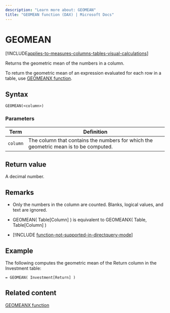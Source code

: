 ```yaml
---
description: "Learn more about: GEOMEAN"
title: "GEOMEAN function (DAX) | Microsoft Docs"
---
```

# GEOMEAN

[!INCLUDE[applies-to-measures-columns-tables-visual-calculations](includes/applies-to-measures-columns-tables-visual-calculations.md)]
  
Returns the geometric mean of the numbers in a column.  
  
To return the geometric mean of an expression evaluated for each row in a table, use [GEOMEANX function](geomeanx-function-dax.md).  
  
## Syntax  
  
```dax
GEOMEAN(<column>)  
```
  
### Parameters  
  
|Term|Definition|  
|--------|--------------|  
|`column`|The column that contains the numbers for which the geometric mean is to be computed.|  
  
## Return value

A decimal number.  
  
## Remarks

- Only the numbers in the column are counted. Blanks, logical values, and text are ignored.  
  
- GEOMEAN( Table[Column] ) is equivalent to GEOMEANX( Table, Table[Column] )  

- [!INCLUDE [function-not-supported-in-directquery-mode](includes/function-not-supported-in-directquery-mode.md)]

## Example

The following computes the geometric mean of the Return column in the Investment table:  
  
```dax
= GEOMEAN( Investment[Return] )  
```
  
## Related content

[GEOMEANX function](geomeanx-function-dax.md)  
